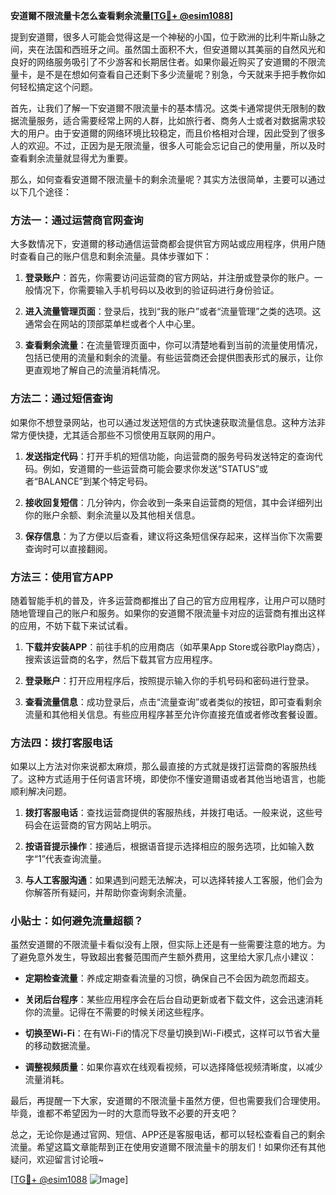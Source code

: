 **安道爾不限流量卡怎么查看剩余流量[[TG💪+ @esim1088](https://t.me/s/esim1088)]**

提到安道爾，很多人可能会觉得这是一个神秘的小国，位于欧洲的比利牛斯山脉之间，夹在法国和西班牙之间。虽然国土面积不大，但安道爾以其美丽的自然风光和良好的网络服务吸引了不少游客和长期居住者。如果你最近购买了安道爾的不限流量卡，是不是在想如何查看自己还剩下多少流量呢？别急，今天就来手把手教你如何轻松搞定这个问题。

首先，让我们了解一下安道爾不限流量卡的基本情况。这类卡通常提供无限制的数据流量服务，适合需要经常上网的人群，比如旅行者、商务人士或者对数据需求较大的用户。由于安道爾的网络环境比较稳定，而且价格相对合理，因此受到了很多人的欢迎。不过，正因为是无限流量，很多人可能会忘记自己的使用量，所以及时查看剩余流量就显得尤为重要。

那么，如何查看安道爾不限流量卡的剩余流量呢？其实方法很简单，主要可以通过以下几个途径：

### 方法一：通过运营商官网查询

大多数情况下，安道爾的移动通信运营商都会提供官方网站或应用程序，供用户随时查看自己的账户信息和剩余流量。具体步骤如下：

1. **登录账户**：首先，你需要访问运营商的官方网站，并注册或登录你的账户。一般情况下，你需要输入手机号码以及收到的验证码进行身份验证。
   
2. **进入流量管理页面**：登录后，找到“我的账户”或者“流量管理”之类的选项。这通常会在网站的顶部菜单栏或者个人中心里。

3. **查看剩余流量**：在流量管理页面中，你可以清楚地看到当前的流量使用情况，包括已使用的流量和剩余的流量。有些运营商还会提供图表形式的展示，让你更直观地了解自己的流量消耗情况。

### 方法二：通过短信查询

如果你不想登录网站，也可以通过发送短信的方式快速获取流量信息。这种方法非常方便快捷，尤其适合那些不习惯使用互联网的用户。

1. **发送指定代码**：打开手机的短信功能，向运营商的服务号码发送特定的查询代码。例如，安道爾的一些运营商可能会要求你发送“STATUS”或者“BALANCE”到某个特定号码。

2. **接收回复短信**：几分钟内，你会收到一条来自运营商的短信，其中会详细列出你的账户余额、剩余流量以及其他相关信息。

3. **保存信息**：为了方便以后查看，建议将这条短信保存起来，这样当你下次需要查询时可以直接翻阅。

### 方法三：使用官方APP

随着智能手机的普及，许多运营商都推出了自己的官方应用程序，让用户可以随时随地管理自己的账户和服务。如果你的安道爾不限流量卡对应的运营商有推出这样的应用，不妨下载下来试试看。

1. **下载并安装APP**：前往手机的应用商店（如苹果App Store或谷歌Play商店），搜索该运营商的名字，然后下载其官方应用程序。

2. **登录账户**：打开应用程序后，按照提示输入你的手机号码和密码进行登录。

3. **查看流量信息**：成功登录后，点击“流量查询”或者类似的按钮，即可查看剩余流量和其他相关信息。有些应用程序甚至允许你直接充值或者修改套餐设置。

### 方法四：拨打客服电话

如果以上方法对你来说都太麻烦，那么最直接的方式就是拨打运营商的客服热线了。这种方式适用于任何语言环境，即使你不懂安道爾语或者其他当地语言，也能顺利解决问题。

1. **拨打客服电话**：查找运营商提供的客服热线，并拨打电话。一般来说，这些号码会在运营商的官方网站上明示。

2. **按语音提示操作**：接通后，根据语音提示选择相应的服务选项，比如输入数字“1”代表查询流量。

3. **与人工客服沟通**：如果遇到问题无法解决，可以选择转接人工客服，他们会为你解答所有疑问，并帮助你查询剩余流量。

### 小贴士：如何避免流量超额？

虽然安道爾的不限流量卡看似没有上限，但实际上还是有一些需要注意的地方。为了避免意外发生，导致超出套餐范围而产生额外费用，这里给大家几点小建议：

- **定期检查流量**：养成定期查看流量的习惯，确保自己不会因为疏忽而超支。
  
- **关闭后台程序**：某些应用程序会在后台自动更新或者下载文件，这会迅速消耗你的流量。记得在不需要的时候关闭这些程序。

- **切换至Wi-Fi**：在有Wi-Fi的情况下尽量切换到Wi-Fi模式，这样可以节省大量的移动数据流量。

- **调整视频质量**：如果你喜欢在线观看视频，可以选择降低视频清晰度，以减少流量消耗。

最后，再提醒一下大家，安道爾的不限流量卡虽然方便，但也需要我们合理使用。毕竟，谁都不希望因为一时的大意而导致不必要的开支吧？

总之，无论你是通过官网、短信、APP还是客服电话，都可以轻松查看自己的剩余流量。希望这篇文章能帮到正在使用安道爾不限流量卡的朋友们！如果你还有其他疑问，欢迎留言讨论哦~

[[TG💪+ @esim1088](https://t.me/s/esim1088) ![Image](https://i.postimg.cc/4NQfJmqS/Snipaste-2025-05-13-00-14-12.png)]